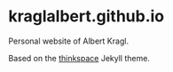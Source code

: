 # kraglalbert.github.io

Personal website of Albert Kragl.

Based on the [thinkspace](https://github.com/heiswayi/thinkspace) Jekyll theme.